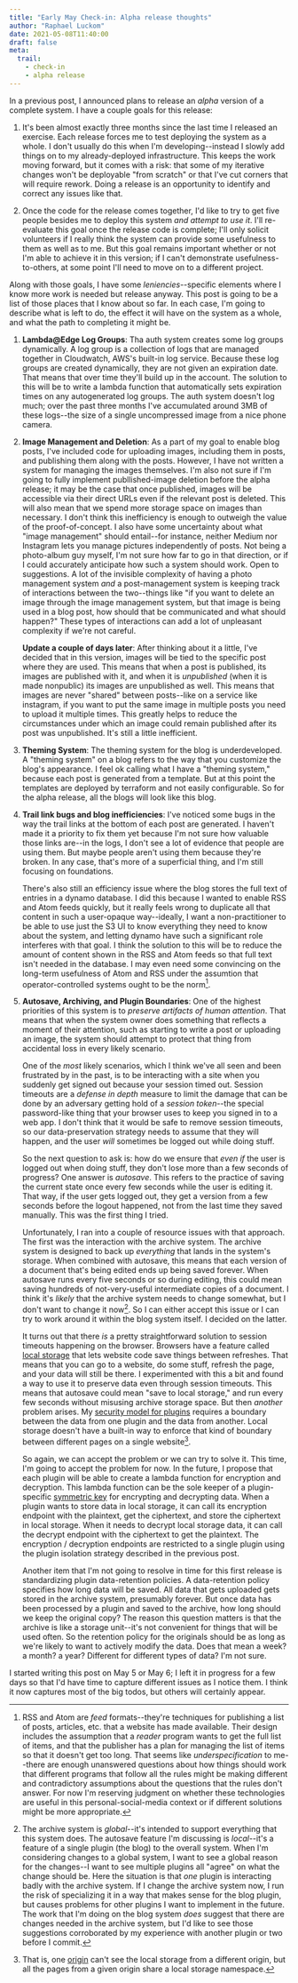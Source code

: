 ```yaml
---
title: "Early May Check-in: Alpha release thoughts"
author: "Raphael Luckom"
date: 2021-05-08T11:40:00
draft: false
meta:
  trail:
    - check-in
    - alpha release
---
```


In a previous post, I announced plans to release an _alpha_ version of a complete system. I have a couple goals
for this release:

1. It's been almost exactly three months since the last time I released an exercise. Each release forces me
   to test deploying the system as a whole. I don't usually do this when I'm developing--instead I slowly
   add things on to my already-deployed infrastructure. This keeps the work moving forward, but it comes with
   a risk: that some of my iterative changes won't be deployable "from scratch" or that I've cut corners that
   will require rework. Doing a release is an opportunity to identify and correct any issues like that.

2. Once the code for the release comes together, I'd like to try to get five people besides me to deploy this
   system _and attempt to use it_. I'll re-evaluate this goal once the release code is complete; I'll only solicit
   volunteers if I really think the system can provide some usefulness to them as well as to me. But this goal
   remains important whether or not I'm able to achieve it in this version; if I can't demonstrate usefulness-to-others,
   at some point I'll need to move on to a different project.

Along with those goals, I have some _leniencies_--specific elements where I know more work is needed but release anyway.
This post is going to be a list of those places that I know about so far. In each case, I'm going to describe what is
left to do, the effect it will have on the system as a whole, and what the path to completing it might be.

1. **Lambda@Edge Log Groups**: Tha auth system creates some log groups dynamically. A log group is a collection
   of logs that are managed together in Cloudwatch, AWS's built-in log service. Because these log groups are created
   dynamically, they are not given an expiration date. That means that over time they'll build up in the account.
   The solution to this will be to write a lambda function that automatically sets expiration times on any autogenerated
   log groups. The auth system doesn't log much; over the past three months I've accumulated around 3MB of these logs--the size
   of a single uncompressed image from a nice phone camera.

2. **Image Management and Deletion**: As a part of my goal to enable blog posts, I've included code for uploading images,
   including them in posts, and publishing them along with the posts. However, I have not written a system for managing
   the images themselves. I'm also not sure if I'm going to fully implement publlished-image deletion before the alpha release;
   it may be the case that once published, images will be accessible via their direct URLs even if the relevant post is deleted.
   This will also mean that we spend more storage space on images than necessary. I don't think this inefficiency is enough
   to outweigh the value of the proof-of-concept. I also have some uncertainty about what "image management" should entail--for
   instance, neither Medium nor Instagram lets you manage pictures independently of posts. Not being a photo-album guy myself,
   I'm not sure how far to go in that direction, or if I could accurately anticipate how such a system should work. Open to
   suggestions. A lot of the invisible complexity of having a photo management system _and_ a post-management system is
   keeping track of interactions between the two--things like "if you want to delete an image through the image management system,
   but that image is being used in a blog post, how should that be communicated and what should happen?" These types of
   interactions can add a lot of unpleasant complexity if we're not careful.

   __Update a couple of days later__: After thinking about it a little, I've decided that in this version, images will be tied
   to the specific post where they are used. This means that when a post is published, its images are published with it, and
   when it is _unpublished_ (when it is made nonpublic) its images are unpublished as well. This means that images are never "shared"
   between posts--like on a service like instagram, if you want to put the same image in multiple posts you need to upload it multiple times.
   This greatly helps to reduce the circumstances under which an image could remain published after its post was unpublished.
   It's still a little inefficient.

3. **Theming System**: The theming system for the blog is underdeveloped. A "theming system" on a blog refers to the way that you customize the
   blog's appearance. I feel ok calling what I have a "theming system," because each post is generated from a template. But
   at this point the templates are deployed by terraform and not easily configurable. So for the alpha release, all the blogs
   will look like this blog.

4. **Trail link bugs and blog inefficiencies**: I've noticed some bugs in the way the trail links at the bottom of each post are generated. I haven't
   made it a priority to fix them yet because I'm not sure how valuable those links are--in the logs, I don't see a lot
   of evidence that people are using them. But maybe people aren't using them because they're broken. In any case, that's
   more of a superficial thing, and I'm still focusing on foundations.

   There's also still an efficiency issue where the blog stores the full text of entries in a dynamo database. I did this
   because I wanted to enable RSS and Atom feeds quickly, but it really feels wrong to duplicate all that content in such a
   user-opaque way--ideally, I want a non-practitioner to be able to use just the S3 UI to know everything they need to know
   about the system, and letting dynamo have such a significant role interferes with that goal. I think the solution to this
   will be to reduce the amount of content shown in the RSS and Atom feeds so that full text isn't needed in the database. I
   may even need some convincing on the long-term usefulness of Atom and RSS under the assumtion that operator-controlled systems
   ought to be the norm[^1].

5. **Autosave, Archiving, and Plugin Boundaries**: One of the highest priorities of this system is to _preserve artifacts of human attention_.
   That means that when the system owner does something that reflects a moment of their attention, such as starting to write a post
   or uploading an image, the system should attempt to protect that thing from accidental loss in every likely scenario.

   One of the _most_ likely scenarios, which I think we've all seen and been frustrated by in the past, is to be interacting
   with a site when you suddenly get signed out because your session timed out. Session timeouts are a _defense in depth_ measure
   to limit the damage that can be done by an adversary getting hold of a _session token_--the special password-like thing that
   your browser uses to keep you signed in to a web app. I don't think that it would be safe to remove session timeouts, so our
   data-preservation strategy needs to assume that they will happen, and the user _will_ sometimes be logged out while doing stuff.
   
   So the next question to ask is: how do we ensure that _even if_ the user is logged out when doing stuff, they don't lose more than
   a few seconds of progress? One answer is _autosave_. This refers to the practice of saving the current state once every few seconds
   while the user is editing it. That way, if the user gets logged out, they get a version from a few seconds before the logout happened,
   not from the last time they saved manually. This was the first thing I tried.

   Unfortunately, I ran into a couple of resource issues with that approach. The first was the interaction with the archive system. The
   archive system is designed to back up _everything_ that lands in the system's storage. When combined with autosave, this means that each
   version of a document that's being edited ends up being saved forever. When autosave runs every five seconds or so during editing, this
   could mean saving hundreds of not-very-useful intermediate copies of a document. I think it's _likely_ that the archive system needs
   to change somewhat, but I don't want to change it now[^2]. So I can either accept this issue or I can try to work around it within the blog system
   itself. I decided on the latter.

   It turns out that there _is_ a pretty straightforward solution to session timeouts happening on the browser. Browsers have a feature called [local storage](https://developer.mozilla.org/en-US/docs/Web/API/Window/localStorage)
   that lets website code save things between refreshes. That means that you can go to a website, do some stuff, refresh the page, and your data will still
   be there. I experimented with this a bit and found a way to use it to preserve data even through session timeouts. This means that autosave could
   mean "save to local storage," and run every few seconds without misusing archive storage space. But then _another_ problem arises. My [security model for plugins](https://raphaelluckom.com/posts/isolation_proposal_001.html)
   requires a boundary between the data from one plugin and the data from another. Local storage doesn't have a built-in way to enforce that kind of
   boundary between different pages on a single website[^3].

   So again, we can accept the problem or we can try to solve it. This time, I'm going to accept the problem for now. In the future, I propose
   that each plugin will be able to create a lambda function for encryption and decryption. This lambda function can be the sole keeper of a 
   plugin-specific [symmetric key](https://en.wikipedia.org/wiki/Symmetric-key_algorithm) for encrypting and decrypting data. When a plugin wants to store
   data in local storage, it can call its encryption endpoint with the plaintext, get the ciphertext, and store the ciphertext in local storage.
   When it needs to decrypt local storage data, it can call the decrypt endpoint with the ciphertext to get the plaintext. The encryption / decryption
   endpoints are restricted to a single plugin using the plugin isolation strategy described in the previous post.

   Another item that I'm not going to resolve in time for this first release is standardizing plugin data-retention policies. A data-retention policy
   specifies how long data will be saved. All data that gets uploaded gets stored in the archive system, presumably forever. But once data has been processed 
   by a plugin and saved to the archive, how long should we keep the original copy? The reason this question matters is that the archive is like a 
   storage unit--it's not convenient for things that will be used often. So the retention policy for the originals should be as long as we're likely to want to
   actively modify the data. Does that mean a week? a month? a year? Different for different types of data? I'm not sure.

I started writing this post on May 5 or May 6; I left it in progress for a few days so that I'd have time to capture different issues as I
notice them. I think it now captures most of the big todos, but others will certainly appear.

[^1]: RSS and Atom are _feed_ formats--they're techniques for publishing a list of posts, articles, etc. that a website has made available. Their design
      includes the assumption that a _reader_ program wants to get the full list of items, and that the publisher has a plan for managing the list of items
      so that it doesn't get too long. That seems like _underspecification_ to me--there are enough unanswered questions about how things should work
      that different programs that follow all the rules might be making different and contradictory assumptions about the questions that the rules
      don't answer. For now I'm reserving judgment on whether these technologies are useful in this personal-social-media context or if different
      solutions might be more appropriate.

[^2]: The archive system is _global_--it's intended to support everything that this system does. The autosave feature I'm discussing is _local_--it's
      a feature of a single plugin (the blog) to the overall system. When I'm considering changes to a global system, I want to see a global
      reason for the changes--I want to see multiple plugins all "agree" on what the change should be. Here the situation is that _one_ plugin
      is interacting badly with the archive system. If I change the archive system now, I run the risk of specializing it in a way that makes sense
      for the blog plugin, but causes problems for other plugins I want to implement in the future. The work that I'm doing on the blog system
      _does_ suggest that there are changes needed in the archive system, but I'd like to see those suggestions corroborated by my experience
      with another plugin or two before I commit.

[^3]: That is, one [origin](https://developer.mozilla.org/en-US/docs/Glossary/Origin) can't see the local storage from a different origin, but all the pages
      from a given origin share a local storage namespace.
